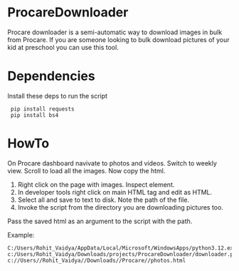 # ProcareDownloader

Procare downloader is a semi-automatic way to download images in bulk from Procare. 
If you are someone looking to bulk download pictures of your kid at preschool you can use this tool. 

# Dependencies

Install these deps to run the script

```
 pip install requests
 pip install bs4
 ```

# HowTo

On Procare dashboard navivate to photos and videos. Switch to weekly view. Scroll to load all the images. 
Now copy the html. 

1. Right click on the page with images. Inspect element. 
2. In developer tools right click on main HTML tag and edit as HTML.
3. Select all and save to text to disk. Note the path of the file.
4. Invoke the script from the directory you are downloading pictures too.

Pass the saved html as an argument to the script with the path. 

Example:

```
C:/Users/Rohit_Vaidya/AppData/Local/Microsoft/WindowsApps/python3.12.exe c:/Users/Rohit_Vaidya/Downloads/projects/ProcareDownloader/downloader.py c://Users//Rohit_Vaidya//Downloads//Procare//photos.html
```